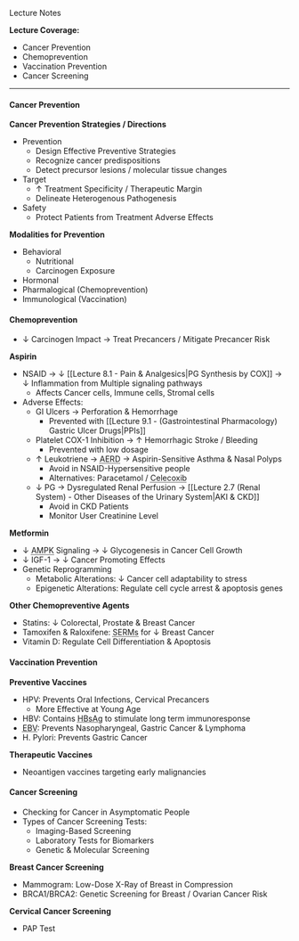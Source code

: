 Lecture Notes

**Lecture Coverage:**
- Cancer Prevention
- Chemoprevention
- Vaccination Prevention
- Cancer Screening

---
#### **Cancer Prevention**
**Cancer Prevention Strategies / Directions**
- Prevention
	- Design Effective Preventive Strategies
	- Recognize cancer predispositions
	- Detect precursor lesions / molecular tissue changes
- Target
	- ↑ Treatment Specificity / Therapeutic Margin
	- Delineate Heterogenous Pathogenesis
- Safety
	- Protect Patients from Treatment Adverse Effects

**Modalities for Prevention**
- Behavioral
	- Nutritional
	- Carcinogen Exposure
- Hormonal
- Pharmalogical (Chemoprevention)
- Immunological (Vaccination)


#### **Chemoprevention**
- ↓ Carcinogen Impact → Treat Precancers / Mitigate Precancer Risk

**Aspirin**
- NSAID → ↓ [[Lecture 8.1 - Pain & Analgesics|PG Synthesis by COX]] → ↓ Inflammation from Multiple signaling pathways
	- Affects Cancer cells, Immune cells, Stromal cells
- Adverse Effects:
	- GI Ulcers → Perforation & Hemorrhage
		- Prevented with [[Lecture 9.1 - (Gastrointestinal Pharmacology) Gastric Ulcer Drugs|PPIs]]
	- Platelet COX-1 Inhibition → ↑ Hemorrhagic Stroke / Bleeding
		- Prevented with low dosage
	- ↑ Leukotriene → <abbr Title="Aspirin-Exacerbated Respiratory Disease">AERD</abbr> → Aspirin-Sensitive Asthma & Nasal Polyps
		- Avoid in NSAID-Hypersensitive people
		- Alternatives: Paracetamol / <abbr Title="COX-2 Selective Inhibitors">Celecoxib</abbr>
	- ↓ PG → Dysregulated Renal Perfusion → [[Lecture 2.7 (Renal System) - Other Diseases of the Urinary System|AKI & CKD]]
		- Avoid in CKD Patients
		- Monitor User Creatinine Level

**Metformin**
- ↓ <abbr Title="AMP-Activated Kinase">AMPK</abbr> Signaling → ↓ Glycogenesis in Cancer Cell Growth
- ↓ IGF-1 → ↓ Cancer Promoting Effects
- Genetic Reprogramming
	- Metabolic Alterations: ↓ Cancer cell adaptability to stress
	- Epigenetic Alterations: Regulate cell cycle arrest & apoptosis genes

**Other Chemopreventive Agents**
- Statins: ↓ Colorectal, Prostate & Breast Cancer
- Tamoxifen & Raloxifene: <abbr Title="Selective Estrogen Receptor Modulators">SERMs</abbr> for ↓ Breast Cancer
- Vitamin D: Regulate Cell Differentiation & Apoptosis


#### **Vaccination Prevention**
**Preventive Vaccines**
- HPV: Prevents Oral Infections, Cervical Precancers
	- More Effective at Young Age
- HBV: Contains <abbr Title="Hepatitis B Surface Antigen">HBsAg</abbr> to stimulate long term immunoresponse
- <abbr Title="Epstein-Barr Virus">EBV</abbr>: Prevents Nasopharyngeal, Gastric Cancer & Lymphoma
- H. Pylori: Prevents Gastric Cancer

**Therapeutic Vaccines**
- Neoantigen vaccines targeting early malignancies


#### **Cancer Screening**
- Checking for Cancer in Asymptomatic People
- Types of Cancer Screening Tests:
	- Imaging-Based Screening
	- Laboratory Tests for Biomarkers
	- Genetic & Molecular Screening

**Breast Cancer Screening**
- Mammogram: Low-Dose X-Ray of Breast in Compression
- BRCA1/BRCA2: Genetic Screening for Breast / Ovarian Cancer Risk

**Cervical Cancer Screening**
- PAP Test